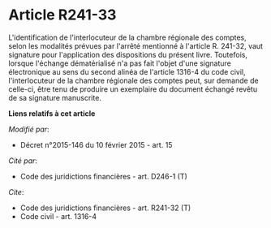 # Article R241-33

L'identification de l'interlocuteur de la chambre régionale des comptes, selon les modalités prévues par l'arrêté mentionné à
l'article R. 241-32, vaut signature pour l'application des dispositions du présent livre. Toutefois, lorsque l'échange
dématérialisé n'a pas fait l'objet d'une signature électronique au sens du second alinéa de l'article 1316-4 du code civil,
l'interlocuteur de la chambre régionale des comptes peut, sur demande de celle-ci, être tenu de produire un exemplaire du
document échangé revêtu de sa signature manuscrite.

**Liens relatifs à cet article**

_Modifié par_:

  - Décret n°2015-146 du 10 février 2015 - art. 15

_Cité par_:

  - Code des juridictions financières - art. D246-1 (T)

_Cite_:

  - Code des juridictions financières - art. R241-32 (T)
  - Code civil - art. 1316-4
